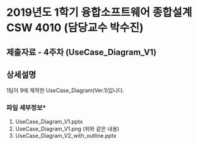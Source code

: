 # 2019년도 1학기 융합소프트웨어 종합설계 CSW 4010 (담당교수 박수진)

## 제출자료 - 4주차 (UseCase_Diagram_V1)

## 상세설명

1팀이 9에 제작한 UseCase_Diagram(Ver.1)입니다.

### 파일 세부정보\*

1. UseCase_Diagram_V1.pptx
2. UseCase_Diagram_V1.png (위와 같은 내용)
3. UseCase_Diagram_V2_with_outline.pptx
